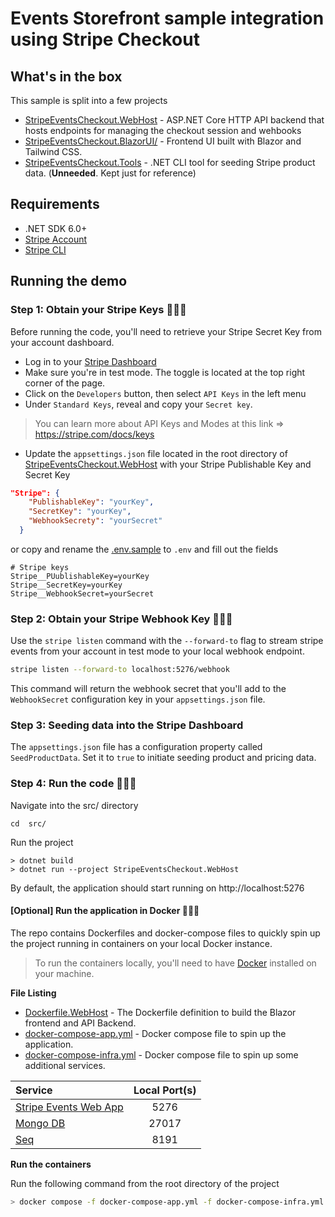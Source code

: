 # Events Storefront sample integration using Stripe Checkout

## What's in the box
This sample is split into a few  projects
* [StripeEventsCheckout.WebHost](src/StripeEventsCheckout.WebHost) - ASP.NET Core HTTP API backend that hosts endpoints for managing the checkout session and wehbooks
* [StripeEventsCheckout.BlazorUI/](src/StripeEventsCheckout.BlazorUI) - Frontend UI built with Blazor and Tailwind CSS.
* [StripeEventsCheckout.Tools](src/StripeEventsCheckout.Tools) - .NET CLI tool for seeding Stripe product data. (**Unneeded**. Kept just for reference)

## Requirements
* .NET SDK 6.0+ 
* [Stripe Account](https://dashboard.stripe.com/register)
* [Stripe CLI](https://stripe.com/docs/stripe-cli)


## Running the demo
### Step 1: Obtain your Stripe Keys 🕵🏽‍♂️
Before running the code, you'll need to retrieve your Stripe Secret Key from your account dashboard.
* Log in to your [Stripe Dashboard](https://dashboard.stripe.com/)
* Make sure you're in test mode. The toggle is located at the top right corner of the page.
* Click on the `Developers` button, then select `API Keys` in the left menu
* Under `Standard Keys`, reveal and copy your `Secret key`.

> You can learn more about API Keys and Modes at this link => https://stripe.com/docs/keys
* Update the `appsettings.json` file located in the root directory of [StripeEventsCheckout.WebHost](src/StripeEventsCheckout.WebHost) with your Stripe Publishable Key and Secret Key

```json
"Stripe": {
    "PublishableKey": "yourKey",
    "SecretKey": "yourKey",
    "WebhookSecrety": "yourSecret"
  }

```
or copy and rename the [.env.sample](./src/StripeEventsCheckout.WebHost/.env.example) to `.env` and fill out the fields

```dotenv
# Stripe keys
Stripe__PUublishableKey=yourKey
Stripe__SecretKey=yourKey
Stripe__WebhookSecret=yourSecret

```

### Step 2: Obtain your Stripe Webhook Key 🕵🏽‍♂️
Use the `stripe listen` command with the `--forward-to` flag to stream stripe events from your account in test mode to your local webhook endpoint.

```bash
stripe listen --forward-to localhost:5276/webhook
```

This command will return the webhook secret that you'll add to the `WebhookSecret` configuration key in your `appsettings.json` file.


### Step 3: Seeding data into the Stripe Dashboard
The `appsettings.json` file has a configuration property called `SeedProductData`. Set it to `true` to initiate seeding product and pricing data.

### Step 4: Run the code 👨🏽‍💻
Navigate into the src/ directory
```shell
cd  src/
```

Run the project
```shell
> dotnet build
> dotnet run --project StripeEventsCheckout.WebHost
```

By default, the application should start running on http://localhost:5276

#### [**Optional**] Run the application in Docker 👨🏽‍💻
The repo contains Dockerfiles and docker-compose files to quickly spin up the project running in containers on your local Docker instance.

> To run the containers locally, you'll need to have [Docker](https://www.docker.com/products/personal/) installed on your machine.

**File Listing**
* [Dockerfile.WebHost](./src/Dockerfile.WebHost) - The Dockerfile definition to build the Blazor frontend and API Backend.
* [docker-compose-app.yml](./docker-compose-app.yml) - Docker compose file to spin up the application.
* [docker-compose-infra.yml](./docker-compose-infra.yml) - Docker compose file to spin up some additional services.

| Service                                                     | Local Port(s) |
|:------------------------------------------------------------|:-------------:|
| [Stripe Events Web App](src/StripeEventsCheckout.WebHost) |     5276      |
| [Mongo DB](https://www.mongodb.com/try/download/community)  |     27017     |
| [Seq](https://datalust.co/seq)                              |     8191      |

**Run the containers**

Run the following command from the root directory of the project
```bash
> docker compose -f docker-compose-app.yml -f docker-compose-infra.yml up
```
